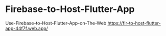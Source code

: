 # Firebase-to-Host-Flutter-App
Use-Firebase-to-Host-Flutter-App-on-The-Web
https://fir-to-host-flutter-app-44f7f.web.app/
